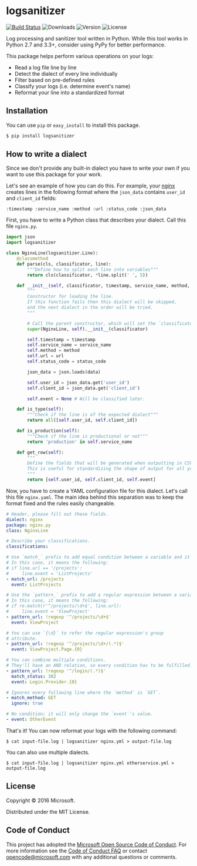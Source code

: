# logsanitizer

[![Build Status](https://travis-ci.org/wunderlist/logsanitizer.svg)](https://travis-ci.org/wunderlist/logsanitizer)
![Downloads](https://img.shields.io/pypi/dm/logsanitizer.svg)
![Version](https://img.shields.io/pypi/v/logsanitizer.svg)
![License](https://img.shields.io/pypi/l/logsanitizer.svg)

Log processing and sanitizer tool written in Python.
While this tool works in Python 2.7 and 3.3+, consider using PyPy for better performance.

This package helps perform various operations on your logs:

- Read a log file line by line
- Detect the dialect of every line individually
- Filter based on pre-defined rules
- Classify your logs (i.e. determine event's name)
- Reformat your line into a standardized format

## Installation

You can use `pip` or `easy_install` to install this package.

```bash
$ pip install logsanitizer
```

## How to write a dialect

Since we don't provide any built-in dialect you have to write your own if you want to use this package for your work.

Let's see an example of how you can do this.
For example, your [nginx](https://www.nginx.com) creates lines in the following format where the `json_data` contains `user_id` and `client_id` fields:

```
:timestamp :service_name :method :url :status_code :json_data
```

First, you have to write a Python class that describes your dialect.
Call this file `nginx.py`.

```python
import json
import logsanitizer

class NginxLine(logsanitizer.Line):
    @classmethod
    def parse(cls, classificator, line):
        """Define how to split each line into variables"""
        return cls(classificator, *line.split(' ', 5))

    def __init__(self, classificator, timestamp, service_name, method, url, status_code, data):
        """
        Constructor for loading the line.
        If this function fails then this dialect will be skipped,
        and the next dialect in the order will be tried.
        """

        # Call the parent constructor, which will set the `classificator` variable.
        super(NginxLine, self).__init__(classificator)

        self.timestamp = timestamp
        self.service_name = service_name
        self.method = method
        self.url = url
        self.status_code = status_code

        json_data = json.loads(data)

        self.user_id = json_data.get('user_id')
        self.client_id = json_data.get('client_id')

        self.event = None # Will be classified later.

    def is_type(self):
        """Check if the line is of the expected dialect"""
        return all([self.user_id, self.client_id])

    def is_production(self):
        """Check if the line is productional or not"""
        return 'production' in self.service_name

    def get_row(self):
        """
        Define the fields that will be generated when outputting in CSV format.
        This is useful for standardizing the shape of output for all your dialects.
        """
        return [self.user_id, self.client_id, self.event]
```

Now, you have to create a YAML configuration file for this dialect.
Let's call this file `nginx.yaml`.
The main idea behind this separation was to keep the format fixed and the rules easily changeable.

```yaml
# Header, please fill out these fields.
dialect: nginx
package: nginx.py
class: NginxLine

# Describe your classifications.
classifications:

# Use `match_` prefix to add equal condition between a variable and it's value.
# In this case, it means the following:
# if line.url == '/projects':
#     line.event = 'ListProjects'
- match_url: /projects
  event: ListProjects

# Use the `pattern_` prefix to add a regular expression between a variable and it's value.
# In this case, it means the following:
# if re.match(r'^/projects/\d+$', line.url):
#     line.event = 'ViewProject'
- pattern_url: !regexp '^/projects/\d+$'
  event: ViewProject

# You can use `{\d}` to refer the regular expression's group
# attribute.
- pattern_url: !regexp '^/projects/\d+/(.*)$'
  event: ViewProject.Page.{0}

# You can combine multiple conditions.
# They'll have an AND relation, so every condition has to be fulfilled.
- pattern_url: !regexp '^/login/(.*)$'
  match_status: 302
  event: Login.Provider.{0}

# Ignores every following line where the `method` is `GET`.
- match_method: GET
  ignore: true

# No condition; it will only change the `event`'s value.
- event: OtherEvent
```

That's it!
You can now reformat your logs with the following command:

```shell
$ cat input-file.log | logsanitizer nginx.yml > output-file.log
```

You can also use multiple dialects.

```shell
$ cat input-file.log | logsanitizer nginx.yml otherservice.yml > output-file.log
```

## License

Copyright © 2016 Microsoft.

Distributed under the MIT License.

## Code of Conduct

This project has adopted the [Microsoft Open Source Code of Conduct](https://opensource.microsoft.com/codeofconduct/).
For more information see the [Code of Conduct FAQ](https://opensource.microsoft.com/codeofconduct/faq/) or contact [opencode@microsoft.com](mailto:opencode@microsoft.com) with any additional questions or comments.
